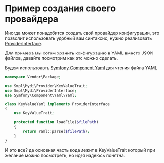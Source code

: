 # Пример создания своего провайдера

Иногда может понадобится создать свой провайдер конфигурации, это позволит использовать удобный вам синтаксис, нужно 
реализовать [ProviderInterface](../src/ProviderInterface.php).

Для примера мы хотим хранить конфигурацию в YAML вместо JSON файлов, давайте посмотрим как это можно сделать.

Будем использоавть [Symfony Component Yaml](http://symfony.com/doc/current/components/yaml.html) для чтения файла YAML

```php
namespace Vendor\Package;

use Smpl\Mydi\Provider\KeyValueTrait;
use Smpl\Mydi\ProviderInterface;
use Symfony\Component\Yaml\Yaml;

class KeyValueYaml implements ProviderInterface
{
    use KeyValueTrait;

    protected function loadFile($filePath)
    {
        return Yaml::parse($filePath);
    }
}
```

И это все? да основная часть кода лежит в KeyValueTrait который при желание можно посмотреть, но идея надеюсь понятна.
